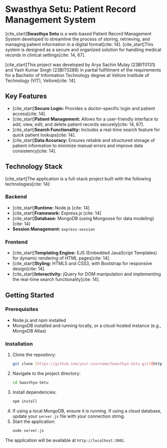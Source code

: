 # Swasthya Setu: Patient Record Management System

[cite_start]**Swasthya Setu** is a web-based Patient Record Management System developed to streamline the process of storing, retrieving, and managing patient information in a digital format[cite: 14]. [cite_start]This system is designed as a secure and organized solution for handling medical records in clinical settings[cite: 14, 67].

[cite_start]This project was developed by Arya Sachin Mulay (23BIT0131) and Yash Kumar Singh (23BIT0288) in partial fulfillment of the requirements for a Bachelor of Information Technology degree at Vellore Institute of Technology (VIT), Vellore[cite: 14].

## Key Features

* [cite_start]**Secure Login:** Provides a doctor-specific login and patient access[cite: 14].
* [cite_start]**Patient Management:** Allows for a user-friendly interface to add, view, edit, and delete patient records securely[cite: 14, 67].
* [cite_start]**Search Functionality:** Includes a real-time search feature for quick patient lookups[cite: 14].
* [cite_start]**Data Accuracy:** Ensures reliable and structured storage of patient information to minimize manual errors and improve data consistency[cite: 14].

## Technology Stack

[cite_start]The application is a full-stack project built with the following technologies[cite: 14]:

### Backend
* [cite_start]**Runtime:** Node.js [cite: 14]
* [cite_start]**Framework:** Express.js [cite: 14]
* [cite_start]**Database:** MongoDB (using Mongoose for data modeling) [cite: 14]
* **Session Management:** `express-session`

### Frontend
* [cite_start]**Templating Engine:** EJS (Embedded JavaScript Templates) for dynamic rendering of HTML pages[cite: 14].
* [cite_start]**Styling:** HTML5 and CSS3, with Bootstrap for responsive design[cite: 14].
* [cite_start]**Interactivity:** jQuery for DOM manipulation and implementing the real-time search functionality[cite: 14].

## Getting Started

### Prerequisites

* Node.js and npm installed
* MongoDB installed and running locally, or a cloud-hosted instance (e.g., MongoDB Atlas)

### Installation

1.  Clone the repository:
    ```bash
    git clone [https://github.com/your-username/Swasthya-Setu.git](https://github.com/your-username/Swasthya-Setu.git)
    ```
2.  Navigate to the project directory:
    ```bash
    cd Swasthya-Setu
    ```
3.  Install dependencies:
    ```bash
    npm install
    ```
4.  If using a local MongoDB, ensure it is running. If using a cloud database, update your `server.js` file with your connection string.
5.  Start the application:
    ```bash
    node server.js
    ```
The application will be available at `http://localhost:3001`.

